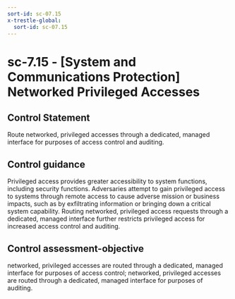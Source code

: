 ```yaml
---
sort-id: sc-07.15
x-trestle-global:
  sort-id: sc-07.15
---
```


# sc-7.15 - \[System and Communications Protection\] Networked Privileged Accesses

## Control Statement

Route networked, privileged accesses through a dedicated, managed interface for purposes of access control and auditing.

## Control guidance

Privileged access provides greater accessibility to system functions, including security functions. Adversaries attempt to gain privileged access to systems through remote access to cause adverse mission or business impacts, such as by exfiltrating information or bringing down a critical system capability. Routing networked, privileged access requests through a dedicated, managed interface further restricts privileged access for increased access control and auditing.

## Control assessment-objective

networked, privileged accesses are routed through a dedicated, managed interface for purposes of access control;
networked, privileged accesses are routed through a dedicated, managed interface for purposes of auditing.
